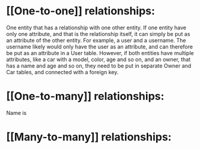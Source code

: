 # [[One-to-one]] relationships:

One entity that has a relationship with one other entity. If one entity have only one attribute, and that is the relationship itself, it can simply be put as an attribute of the other entity. For example, a user and a username. The username likely would only have the user as an attribute, and can therefore be put as an attribute in a User table. 
However, if both entities have multiple attributes, like a car with a model, color, age and so on, and an owner, that has a name and age and so on, they need to be put in separate Owner and Car tables, and connected with a foreign key. 


# [[One-to-many]] relationships:

Name is

# [[Many-to-many]] relationships:


